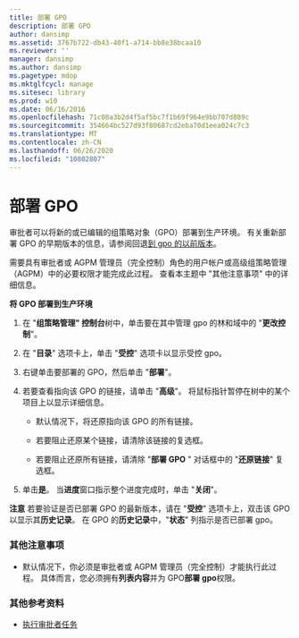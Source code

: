 ```yaml
---
title: 部署 GPO
description: 部署 GPO
author: dansimp
ms.assetid: 3767b722-db43-40f1-a714-bb8e38bcaa10
ms.reviewer: ''
manager: dansimp
ms.author: dansimp
ms.pagetype: mdop
ms.mktglfcycl: manage
ms.sitesec: library
ms.prod: w10
ms.date: 06/16/2016
ms.openlocfilehash: 71c08a3b2d4f5af5bc7f1b69f964e9bb707d889c
ms.sourcegitcommit: 354664bc527d93f80687cd2eba70d1eea024c7c3
ms.translationtype: MT
ms.contentlocale: zh-CN
ms.lasthandoff: 06/26/2020
ms.locfileid: "10802807"
---
```

# 部署 GPO


审批者可以将新的或已编辑的组策略对象（GPO）部署到生产环境。 有关重新部署 GPO 的早期版本的信息，请参阅回退[到 gpo 的以前版本](roll-back-to-a-previous-version-of-a-gpo-agpm30ops.md)。

需要具有审批者或 AGPM 管理员（完全控制）角色的用户帐户或高级组策略管理（AGPM）中的必要权限才能完成此过程。 查看本主题中 "其他注意事项" 中的详细信息。

**将 GPO 部署到生产环境**

1.  在 "**组策略管理" 控制台**树中，单击要在其中管理 gpo 的林和域中的 "**更改控制**"。

2.  在 "**目录**" 选项卡上，单击 "**受控**" 选项卡以显示受控 gpo。

3.  右键单击要部署的 GPO，然后单击 "**部署**"。

4.  若要查看指向该 GPO 的链接，请单击 "**高级**"。 将鼠标指针暂停在树中的某个项目上以显示详细信息。

    -   默认情况下，将还原指向该 GPO 的所有链接。

    -   若要阻止还原某个链接，请清除该链接的复选框。

    -   若要阻止还原所有链接，请清除 "**部署 GPO** " 对话框中的 "**还原链接**" 复选框。

5.  单击**是**。 当**进度**窗口指示整个进度完成时，单击 "**关闭**"。

**注意** 若要验证是否已部署 GPO 的最新版本，请在 "**受控**" 选项卡上，双击该 GPO 以显示其**历史记录**。 在 GPO 的**历史记录**中，"**状态**" 列指示是否已部署 gpo。

 

### 其他注意事项

-   默认情况下，你必须是审批者或 AGPM 管理员（完全控制）才能执行此过程。 具体而言，您必须拥有**列表内容**并为 GPO**部署 gpo**权限。

### 其他参考资料

-   [执行审批者任务](performing-approver-tasks-agpm30ops.md)

 

 





